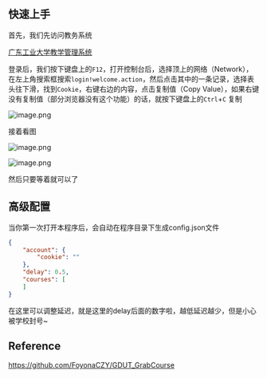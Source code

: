 ## 快速上手

首先，我们先访问教务系统

[广东工业大学教学管理系统](https://jxfw.gdut.edu.cn/)

登录后，我们按下键盘上的`F12`，打开控制台后，选择顶上的网络（Network），在左上角搜索框搜索`login!welcome.action`，然后点击其中的一条记录，选择表头往下滑，找到`Cookie`，右键右边的内容，点击复制值（Copy Value），如果右键没有复制值（部分浏览器没有这个功能）的话，就按下键盘上的`Ctrl`+`C` 复制

![image.png](https://cdn.jsdelivr.net/gh/GamerNoTitle/GDUTCourseGrabber/img/1.png)

接着看图

![image.png](https://cdn.jsdelivr.net/gh/GamerNoTitle/GDUTCourseGrabber/img/2.png)

![image.png](https://cdn.jsdelivr.net/gh/GamerNoTitle/GDUTCourseGrabber/img/3.png)

然后只要等着就可以了

## 高级配置

当你第一次打开本程序后，会自动在程序目录下生成config.json文件

```JSON
{
    "account": {
        "cookie": ""
    },
    "delay": 0.5,
    "courses": [
    ]
}
```


在这里可以调整延迟，就是这里的delay后面的数字啦，越低延迟越少，但是小心被学校封号~


## Reference

https://github.com/FoyonaCZY/GDUT_GrabCourse
